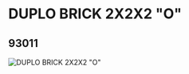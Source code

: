 # DUPLO BRICK 2X2X2 "O"
## 93011
![DUPLO BRICK 2X2X2 "O"](https://lc-www-live-s.legocdn.com/media/bricks/5/2/4599588.jpg)